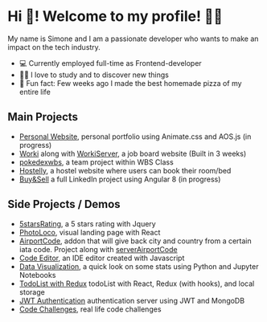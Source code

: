 # Hi 👋! Welcome to my profile! 👨‍💻

My name is Simone and I am a passionate developer who wants to make an impact on the tech industry.

- 💻 Currently employed full-time as Frontend-developer
- 🐱‍🏍 I love to study and to discover new things 
- 🍕 Fun fact: Few weeks ago I made the best homemade pizza of my entire life


## Main Projects

- [Personal Website](https://github.com/simo54/personalPortfolio), personal portfolio using Animate.css and AOS.js (in progress)
- [Worki](https://github.com/simo54/worki) along with [WorkiServer](https://github.com/simo54/workiServer), a job board website (Built in 3 weeks) 
- [pokedexwbs](https://github.com/simo54/pokedexwbs), a team project within WBS Class
- [Hostelly](https://github.com/simo54/Hostel_php), a hostel website where users can book their room/bed 
- [Buy&Sell](https://github.com/simo54/Angular-Buy-Sell) a full LinkedIn project using Angular 8 (in progress)

## Side Projects / Demos
- [5starsRating](https://github.com/simo54/5starsRating), a 5 stars rating with Jquery
- [PhotoLoco](https://github.com/simo54/photoLocoFrontPage), visual landing page with React 
- [AirportCode](https://github.com/simo54/airportcodes), addon that will give back city and country from a certain iata code. Project along with [serverAirportCode](https://github.com/simo54/serverAirportCode)
- [Code Editor](https://github.com/simo54/Ide_Code_Editor), an IDE editor created with Javascript
- [Data Visualization](https://github.com/simo54/dataVisualization), a quick look on some stats using Python and Jupyter Notebooks
- [TodoList with Redux](https://github.com/simo54/reduxToDoList) todoList with React, Redux (with hooks), and local storage
- [JWT Authentication](https://github.com/simo54/serverJWT) authentication server using JWT and MongoDB
- [Code Challenges](https://github.com/simo54/algorithms), real life code challenges
